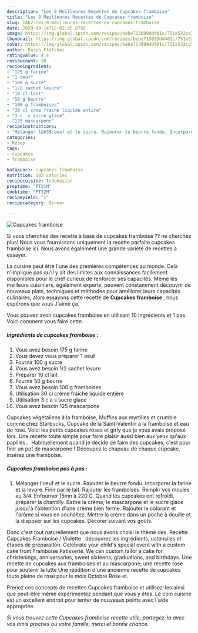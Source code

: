 ```yaml
---
description: "Les 8 Meilleures Recettes de Cupcakes framboise"
title: "Les 8 Meilleures Recettes de Cupcakes framboise"
slug: 1467-les-8-meilleures-recettes-de-cupcakes-framboise
date: 2020-08-14T12:02:35.879Z
image: https://img-global.cpcdn.com/recipes/bebe713899dd401c/751x532cq70/cupcakes-framboise-photo-principale-de-la-recette.jpg
thumbnail: https://img-global.cpcdn.com/recipes/bebe713899dd401c/751x532cq70/cupcakes-framboise-photo-principale-de-la-recette.jpg
cover: https://img-global.cpcdn.com/recipes/bebe713899dd401c/751x532cq70/cupcakes-framboise-photo-principale-de-la-recette.jpg
author: Ralph Fletcher
ratingvalue: 4.4
reviewcount: 10
recipeingredient:
- "175 g farine"
- "1 oeuf"
- "100 g sucre"
- "1/2 sachet levure"
- "10 cl lait"
- "50 g beurre"
- "100 g framboises"
- "30 cl crme frache liquide entire"
- "3 c  s sucre glace"
- "125 mascarpone"
recipeinstructions:
- "Mélanger l&#39;oeuf et le sucre. Rajouter le beurre fondu. Incorporer la farine et la levure. Finir par le lait. Rajouter les framboises. Remplir vos moules au 3/4. Enfourner 15mn à 220 C. Quand les cupcakes ont refroidi, préparer la chantilly. Battre la crème, le mascarpone et le sucre glace jusqu&#39;à l&#39;obtention d&#39;une crème bien ferme. Rajouter le colorant et l&#39;arôme si vous en souhaitez. Mettre la crème dans un poche à douille et la disposer sur les cupcakes. Décorer suivant vos goûts."
categories:
- Resep
tags:
- cupcakes
- framboise

katakunci: cupcakes framboise 
nutrition: 102 calories
recipecuisine: Indonesian
preptime: "PT21M"
cooktime: "PT32M"
recipeyield: "1"
recipecategory: Dinner

---
```



![Cupcakes framboise](https://img-global.cpcdn.com/recipes/bebe713899dd401c/751x532cq70/cupcakes-framboise-photo-principale-de-la-recette.jpg)

Si vous cherchez des recette à base de cupcakes framboise ?? ne cherchez plus! Nous vous fournissons uniquement la recette parfaite cupcakes framboise ici. Nous avons également une grande variété de recettes à essayer.

La cuisine peut être l'une des premières compétences au monde. Cela n'implique pas qu'il y ait des limites aux connaissances facilement disponibles pour le chef curieux de renforcer ses capacités. Même les meilleurs cuisiniers, également experts, peuvent constamment découvrir de nouveaux plats, techniques et méthodes pour améliorer leurs capacités culinaires, alors essayons cette recette de <strong> Cupcakes framboise </strong>, nous espérons que vous J'aime ça.

<!--inarticleads1-->

Vous pouvez avoir cupcakes framboise en utilisant 10 Ingrédients et 1 pas. Voici comment vous faire cette.

##### Ingrédients de cupcakes framboise :

1. Vous avez besoin 175 g farine
1. Vous devez vous préparer 1 oeuf
1. Fournir 100 g sucre
1. Vous avez besoin 1/2 sachet levure
1. Préparer 10 cl lait
1. Fournir 50 g beurre
1. Vous avez besoin 100 g framboises
1. Utilisation 30 cl crème fraîche liquide entière
1. Utilisation 3 c à s sucre glace
1. Vous avez besoin 125 mascarpone


Cupcakes végétaliens à la framboise, Muffins aux myrtilles et crumble comme chez Starbucks, Cupcake de la Saint-Valentin à la framboise et eau de rose. Voici les petits cupcakes roses et girly que je vous avais proposé lors. Une recette toute simple pour faire plaisir aussi bien aux yeux qu&#39;aux papilles… Habituellement quand je décide de faire des cupcakes, c&#39;est pour finir un pot de mascarpone ! Découpez le chapeau de chaque cupcake, insérez une framboise. 

<!--inarticleads2-->

##### Cupcakes framboise pas à pas :

1. Mélanger l&#39;oeuf et le sucre. Rajouter le beurre fondu. Incorporer la farine et la levure. Finir par le lait. Rajouter les framboises. Remplir vos moules au 3/4. Enfourner 15mn à 220 C. Quand les cupcakes ont refroidi, préparer la chantilly. Battre la crème, le mascarpone et le sucre glace jusqu&#39;à l&#39;obtention d&#39;une crème bien ferme. Rajouter le colorant et l&#39;arôme si vous en souhaitez. Mettre la crème dans un poche à douille et la disposer sur les cupcakes. Décorer suivant vos goûts.


Donc c&#39;est tout naturellement que nous avons choisi le thème des. Recette Cupcakes Framboise / Violette : découvrez les ingrédients, ustensiles et étapes de préparation. Celebrate your child&#39;s special event with a custom cake from Framboise Patisserie. We can custom tailor a cake for christenings, anniversaries, sweet sixteens, graduations, and birthdays. Une recette de cupcakes aux framboises et au mascarpone, une recette rose pour soutenir la lutte Une réédition d&#39;une ancienne recette de cupcakes toute pleine de rose pour le mois Octobre Rose et. 

<!--inarticleads1-->

<p>
Prenez ces concepts de recettes Cupcakes framboise et utilisez-les ainsi que peut-être même expérimentez pendant que vous y êtes. Le coin cuisine est un excellent endroit pour tenter de nouveaux points avec l'aide appropriée.
</p>

<p>
<i>Si vous trouvez cette Cupcakes framboise recette utile, partagez-la avec vos amis proches ou votre famille, merci et bonne chance.</i>
</p>
